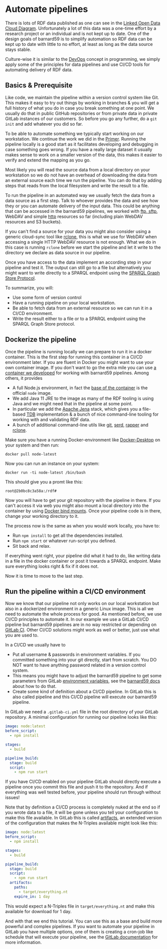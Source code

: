 # Automate pipelines

There is lots of RDF data published as one can see in the [Linked Open Data Cloud Diagram](https://lod-cloud.net/). Unfortunately a lot of this data was a one-time effort by a research project or an individual and is not kept up to date. One of the design goals of barnard59 is to simplify automation so RDF data can be kept up to date with little to no effort, at least as long as the data source stays stable.

Culture-wise it is similar to the [DevOps](https://en.m.wikipedia.org/wiki/DevOps) concept in programming, we simply apply some of the principles for data pipelines and use CI/CD tools for automating delivery of RDF data.

## Basics & Prerequisite

Like code, we maintain the pipeline within a version control system like Git. This makes it easy to try out things by working in branches & you will get a full history of what you do in case you break something at one point. We usually do that in public GitHub repositories or from private data in private GitLab instances of our customers. So before you go any further, do a `git init` and add whatever you did so far.

To be able to automate something we typically start working on our workstation. We continue the work we did in the [Primer](Primer). Running the pipeline locally is a good start as it facilitates developing and debugging in case something goes wrong. If you have a really large dataset it usually makes sense to work on a smaller version of the data, this makes it easier to verify and extend the mapping as you go.

Most likely you will read the source data from a local directory on your workstation so we do not have an overhead of downloading the data from an external source each time we run the pipeline. You can do that by adding steps that reads from the local filesystem and write the result to a file.

To run the pipeline in an automated way we usually fetch the data from a data source as a first step. Talk to whoever provides the data and see how they or you can automate delivery of the input data. This could be anything that can be accessed in the barnard59 pipelines, we worked with [ftp, sftp](https://github.com/zazuko/barnard59-ftp/), WebDAV and simple [http](https://github.com/zazuko/barnard59-http) resources so far (including plain WebDAV resources and S3 buckets).

If you can't find a source for your data you might also consider using a generic cloud-sync tool like [rclone](https://github.com/zazuko/barnard59-ftp/), this is what we use for WebDAV when accessing a single HTTP WebDAV resource is not enough. What we do in this case is running `rclone` before we start the pipeline and let it write to the directory we declare as data source in our pipeline.

Once you have access to the data implement an according step in your pipeline and test it. The output can still go to a file but alternatively you might want to write directly to a SPARQL endpoint using the [SPARQL Graph Store Protocol](https://github.com/zazuko/barnard59-graph-store).

To summarize, you will:

* Use some form of version control
* Have a running pipeline on your local workstation.
* Be able to fetch data from an external resource so we can run it in a CI/CD environment.
* Write the result either to a file or to a SPARQL endpoint using the SPARQL Graph Store protocol.

## Dockerize the pipeline

Once the pipeline is running locally we can prepare to run it in a docker container. This is the first step for running this container in a CI/CD environment later. If you are fluent in Docker you might want to use your own container image. If you don't want to go the extra mile you can use [a container we developed](https://github.com/zazukoians/docker-node-java-jena) for working with barnard59 pipelines. Among others, it provides

* A full Node.js environment, in fact the [base of the container](https://github.com/zazukoians/docker-node-java) is the official `node` image.
* We add Java 11 JRE to the image as many of the RDF tooling is using Java and we might need that in the pipeline at some point.
* In particular we add the [Apache Jena](https://github.com/zazukoians/docker-node-java-jena) stack, which gives you a file-based [TDB](https://jena.apache.org/documentation/tdb/index.html) implementation & a bunch of nice command-line tooling for working with and validating RDF data.
* A bunch of additional command-line utils like [git](https://git-scm.com/), [serd](https://drobilla.net/software/serd), [rapper](http://librdf.org/) and [rclone](https://rclone.org/).

Make sure you have a running Docker-environment like [Docker-Desktop](https://www.docker.com/products/docker-desktop) on your system and then run:

    docker pull node-latest

Now you can run an instance on your system:

    docker run -ti node-latest /bin/bash

This should give you a promt like this:

    root@2b0bc8c3a58a:/rdf#

Now you will have to get your git repository with the pipeline in there. If you can't access it via web you might also mount a local directory into the container by using [Docker bind mounts](https://docs.docker.com/storage/bind-mounts/). Once your pipeline code is in there, change your working directory to it.

The process now is the same as when you would work locally, you have to:

* Run `npm install` to get all the dependencies installed.
* Run `npm start` or whatever run-script you defined.
* Sit back and relax.

If everything went right, your pipeline did what it had to do, like writing data in a file in the docker container or post it towards a SPARQL endpoint. Make sure everything looks right & fix if it does not.

Now it is time to move to the last step.

## Run the pipeline within a CI/CD environment

Now we know that our pipeline not only works on our local workstation but also in a dockerized environment in a generic Linux image. This is all we need to automate the whole process for good. As mentioned before, we use CI/CD principles to automate it. In our example we use a GitLab CI/CD pipeline but barnard59 pipelines are in no way restricted or depending on [GitLab CI](https://docs.gitlab.com/ee/ci/). Other CI/CD solutions might work as well or better, just use what you are used to.

In a CI/CD we usually have to

* Put all username & passwords in environment variables. If you committed something into your git directly, start from scratch. You DO NOT want to have anything password related in a version control system.
* This means you might have to adjust the barnard59 pipeline to get some parameters from GitLab [environment variables](https://docs.gitlab.com/ee/ci/variables/), see the [barnard59 docs](https://github.com/zazuko/barnard59/blob/master/README.md#definition-via-command-line-arguments) about how to do that.
* Create some kind of definition about a CI/CD pipeline. In GitLab this is also called pipeline and this CI/CD pipeline will execute our barnard59 pipeline.

In GitLab we need a `.gitlab-ci.yml` file in the root directory of your GitLab repository. A minimal configuration for running our pipeline looks like this:

```yaml
image: node:latest
before_script:
  - npm install

stages:
  - build

pipeline_build:
  stage: build
  script:
    - npm run start
```

If you have CI/CD enabled on your pipeline GitLab should directly execute a pipeline once you commit this file and push it to the repository. And if everything was well tested before, your pipeline should run through without issues!

Note that by definition a CI/CD process is completely nuked at the end so if you wrote data to a file, it will be gone unless you tell your configuration to make this file available. In GitLab this is called [artifacts](https://docs.gitlab.com/ce/ci/yaml/README.html#artifacts), an extended version of the configuration that makes the N-Triples available might look like this:

```yaml
image: node:latest
before_script:
  - npm install

stages:
  - build

pipeline_build:
  stage: build
  script:
    - npm run start
  artifacts:
    paths:
      - target/everything.nt
    expire_in: 1 day
```

This would expect a N-Triples file in `target/everything.nt` and make this available for download for 1 day.

And with that we end this tutorial. You can use this as a base and build more powerful and complex pipelines. If you want to automate your pipeline in GitLab you have multiple options, one of them is creating a cron-job like schedule that will execute your pipeline, see the [GitLab documentation](https://docs.gitlab.com/ce/user/project/pipelines/schedules.html) for more information.

